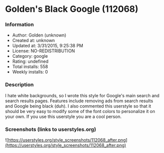 # Golden's Black Google (112068)

### Information
- Author: Golden (unknown)
- Created at: unknown
- Updated at: 3/31/2015, 9:25:38 PM
- License: NO-REDISTRIBUTION
- Category: google
- Rating: undefined
- Total installs: 558
- Weekly installs: 0


### Description
I hate white backgrounds, so I wrote this style for Google's main search and search results pages. Features include removing ads from search results and Google being black (duh). I also commented this userstyle so that it should be very easy to modify some of the font colors to personalize it on your own. If you use this userstyle you are a cool person.


### Screenshots (links to userstyles.org)
![https://userstyles.org/style_screenshots/112068_after.png](https://userstyles.org/style_screenshots/112068_after.png)



